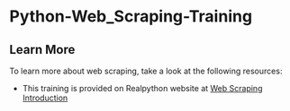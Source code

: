 # Python-Web_Scraping-Training

<!-- # Tail-Kit

![version](https://img.shields.io/badge/version-1.0.0-blue.svg) ![license](https://img.shields.io/badge/license-MIT-blue.svg) ![GitHub issues](https://img.shields.io/github/issues/Charlie85270/tail-kit) <a href="https://www.tailwind-kit.com/" target="_blank">
![GitHub Repo stars](https://img.shields.io/github/stars/Charlie85270/tail-kit?style=social)

![Tailwind-Kit](https://www.tailwind-kit.com/home.png)

</a>

### A beautiful and large components and templates kit for TailwindCSS 3.0

Tail-Kit is Free and Open Source. It does not change or add any CSS to the already one from TailwindCSS 3.0. It features multiple HTML elements that can be used in all web projects who's use tailwind CSS.

## Components

Tailwind Starter Kit comes with 230+ Fully Coded CSS elements.

## Templates

Tailwind Starter Kit contains many templates like dashboards, landing pages, login pages etc. All are fully Coded and ready to copy paste.

![Tailwind-Kit](https://www.tailwind-kit.com/dashboard.png)

![Tailwind-Kit](https://www.tailwind-kit.com/template.png)

![Tailwind-Kit](https://www.tailwind-kit.com/template2.png)

and much more !!

## Live code editor

![Tailwind-Kit](https://i.ibb.co/g3n4NMg/Capture-d-e-cran-2020-12-27-a-12-06-16.png)

Tailwind-kit include a live code editor to change the components code and see in live the modification.

## Dark mode

![Tailwind-Kit](https://www.tailwind-kit.com/demo.gif)

Most components and templates are implemented with a light and dark version, with the new dark mode 3.0 feature of tailwind CSS.

## Documentation

The documentation for the Tailwind-kit is hosted at our <a href="https://www.tailwind-kit.com/started" target="_blank">website</a>.

## Browser Support

At present, we officially aim to support the last two versions of the following browsers:

|                                                               Chrome                                                                |                                                               Firefox                                                                |                                                               Edge                                                                |                                                               Safari                                                                |                                                               Opera                                                                |
| :---------------------------------------------------------------------------------------------------------------------------------: | :----------------------------------------------------------------------------------------------------------------------------------: | :-------------------------------------------------------------------------------------------------------------------------------: | :---------------------------------------------------------------------------------------------------------------------------------: | :--------------------------------------------------------------------------------------------------------------------------------: |
| <img src="https://raw.githubusercontent.com/creativetimofficial/public-assets/master/logos/chrome-logo.png" width="64" height="64"> | <img src="https://raw.githubusercontent.com/creativetimofficial/public-assets/master/logos/firefox-logo.png" width="64" height="64"> | <img src="https://raw.githubusercontent.com/creativetimofficial/public-assets/master/logos/edge-logo.png" width="64" height="64"> | <img src="https://raw.githubusercontent.com/creativetimofficial/public-assets/master/logos/safari-logo.png" width="64" height="64"> | <img src="https://raw.githubusercontent.com/creativetimofficial/public-assets/master/logos/opera-logo.png" width="64" height="64"> |

## Reporting Issues/ make Pull request

Every Issues, and PR are welcome !
the site is not perfect, there must be typos, bugs, improvements.
Do not hesitate to contribe and add your own components/layout.

## Getting Started

![Tailwind-Kit](https://camo.githubusercontent.com/6202639220e8972265da4543eb10e428adbf579b8a07fc427bc90b383647a3c9/68747470733a2f2f7777772e6a6f616f706564726f2e63632f696d672f6769746875622f747970657363726970742d6e6578746a732d737461727465722e706e67)

Tail-Kit is a static site build with [Next.js](https://nextjs.org/) and typescript.

### Prerequisites:

Node.js 10.13 or later

Recommanded : **Node v12.18.3**

Install dependencies:

```bash
npm install
# or
yarn install
```

Run the development server:

```bash
npm run dev
# or
yarn dev
```

Open [http://localhost:3000](http://localhost:3000) with your browser to see the result.

You can start editing the page by modifying `pages/_index.tsx`. The page auto-updates as you edit the file (static folder : /out).

Build the static site:

```bash
npm run build
# or
yarn build
```

## 🧐 What's inside?

A quick look at the important repo files and directories you'll see in a the project.

    .
    ├── node_modules
    ├── public
    ├── pages
    ├── components
    	 ├── kit
            ├── components
            ├── templates
         ├── layout
         ├── site
    ├── utils
    ├── editorTheme.tsx
    ├── global.css
    ├── LICENSE
    ├── next.config.js
    ├── tailwind.config.js
    ├── package.json
    ├── README
    ├── tsconfig.json
    ├── .gitignore
    └── yarn.lock.json

1.  **`/node_modules`**: This directory contains all of the modules of code that your project depends on (npm packages) are automatically installed.

1.  **`/public`**: This directory contain all the public assets that need the project (images, icons).

1.  **`/pages`**: This directory contain all pages of the app. See [NextJs pages documentation](https://nextjs.org/docs/basic-features/pages/) for more details

1.  **`/components`**: This directory contain all components and templates of the app.

    1.  **kit** : contains all components and templates used for demonstration/preview. Component/templates are sorted by section (Commerce, Elements, Forms ...). Each section have his directory.
    1.  **layout** : contains all layout used in the application. See [NextJs layout documentation](https://nextjs.org/learn/basics/assets-metadata-css/layout-component) for more details
    1.  **site** : contains all component used for the structure of the application (header, footer, home, ...)

1.  **`/utils`**: This directory contain all utils classes, like html parser, html beautifier (use to indent the components code on preview)

1.  **`editorTheme.tsx`**: This file is the configuration theme (colors) for the components code preview. See [react-prism](https://github.com/FormidableLabs/prism-react-renderer#theming) for more details

1.  **`global.css`**: This css file contain all the 'custom' css use for the app (home page animation)

1.  **`LICENSE`**: Bulma-css is licensed under [EULA](./LICENSE.md).

1.  **`next.config.js`**: This file contain all the nextJS configuration. Here we use the default one.
1.  **`tailwind.config.js`**: This file contain all the Tailwind configuration.

1.  **`package.json`**: A manifest file for Node.js projects, which includes things like metadata (the project’s name, author, etc). This manifest is how npm knows which packages to install for your project.

1.  **`README.md`**: A text file containing useful reference information about your project.

1.  **`tsconfig.json`**: The presence of a tsconfig.json file in a directory indicates that the directory is the root of a TypeScript project. The tsconfig.json file specifies the root files and the compiler options required to compile the project.

1.  **`.gitignore`**: This file tells git which files it should not track / not maintain a version history for.

1.  **`yarn-lock.json`** (See `package.json` below, first). This is an automatically generated file based on the exact versions of your npm dependencies that were installed for your project. **(You won’t change this file directly).**

## 📋 Create a new section

Components and templates are sorted by category.

Categories are sorted by section.

A section can have one or more category.

Category can have one or more component/templates.

To add a new main section like **_Commerce, Element, Form_** .. you must :

1.  Create your new directory in **components/kit/components/{yourSectionName}** or **components/kit/templates/{yourSectionName}**. It's inside this directory that you will put all your components/templates files.
2.  Create a **index.tsx** file on this new directory. It will contain the description (categories names, components/tempaltes numbers, title, ....) of the section. See other section files for an example.
3.  Each time you want create a new category on a section you will need create a directory in the directory of this one. Then you will put the component/templates file in the category directory.

See an example :

    ├── components
    	 ├── kit
         	├── components
            	├── MyNewSection // section directory
                	index.tsx // section description file
                	├── MyCategory // category directory
                    		MyComponent.tsx // My component source file
                            MyComponent2.tsx // My component source file
                            ....
            ├── templates
         ├── layout
         ├── site
    ├── ...
    └── ...

## 📁 Create a new category

As seen just above, to create a new category you need to create a directory on a section that will contains your components. We also need to create the category page.

1.  Create your new directory in **pages/components/{yourCategoryName}** or **pages/templates/{yourCategoryName}**. It's inside this directory that we will put the category page code.
2.  Create a **index.tsx** file on this new directory. It will contain all the components/templates that we want import and see in this category. See other category files for an example.
3.  When index.tsx is created NextJs create a route for this category that we can see on : http://localhost:3000/components/{yourCategoryName} or http://localhost:3000/templates/{yourCategoryName}

## ➕ Create a new component/templates

Components and templates are classics React functional component.

### dark/light mode

If you want that your component have a dark version, use Tailwind classes for dark mode [(documentation)](https://tailwindcss.com/docs/dark-mode).

### Import the component

The last thing to do is to import your component/template on the wanted category file : **(/pages/components/{category}/index.tsx)** or **(/pages/templates/{category}/index.tsx)**

To enabled all feature preview like live edition, dark mode, ... you need to pass our component to `ComponentLayout`.

`ComponentLayout` is the layout who will add all buttons (Code, Copy, Dark mode) and the live edition feature on our component.

**`ComponentLayout`** take few props :

-   `element`: The JSX.Element of our component
-   `component`: The component
-   `title`: The title of the component display on the panel
-   `jsLink`: The link of the component codeon github (if need JS to work)
-   `needConfiguration`: Boolean if the component/template need a custom tailwind configuration to work
-   `vertical`: Boolean if the code preview is display on side of the component or below
-   `showSwitchMode`: Boolean if the component have dark/light implementation (Display or hide the dark mode checkbox)
-   `containerClasses`: Classes to add on the container of the component (ex : add margin, padding ...)

| propName          | propType    | defaultValue | isRequired |
| ----------------- | ----------- | ------------ | ---------- |
| element           | JSX.Element |              | x          |
| component         |             |              | x          |
| title             | string      |              | x          |
| jsLink            | string      |              |            |
| needConfiguration | boolean     | false        |            |
| vertical          | boolean     | false        |            |
| showSwitchMode    | boolean     | false        |            |
| containerClasses  | string      |              |            |

Example of the `index.tsx` file of the **toggle** category :

```JSX
import React, { FC } from "react";
import AppLayout from "../../../components/layout/AppLayout";
import ComponentLayout from "../../../components/layout/ComponentLayout";
import SectionHeader from "../../../components/site/header/SectionHeader";
import FormSubscribe from "../../../components/kit/components/form/layout/FormSubscribe";

const TogglePage: FC = () => {
  return (
     <AppLayout
      title="Toggle, Checkbox and Radio buttons components for tailwind css"
      desc="Free and open source toggle, checkbox and radio buttons components for tailwind css"
    >
      <SectionHeader title="Form layout" />
      <ComponentLayout
        title="Subscribe"
        element={<FormSubscribe label="Subscribe" placeholder="Email" />}
        component={FormSubscribe}
      />
    </AppLayout>
  );
};

export default TogglePage;
```
-->

## Learn More

To learn more about web scraping, take a look at the following resources:

- This training is provided on Realpython website at [Web Scraping Introduction](https://realpython.com/python-web-scraping-practical-introduction/)
